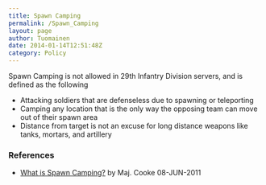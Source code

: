 ```yaml
---
title: Spawn Camping
permalink: /Spawn_Camping
layout: page
author: Tuomainen
date: 2014-01-14T12:51:48Z
category: Policy
---
```

Spawn Camping is not allowed in 29th Infantry Division servers, and is
defined as the following

  - Attacking soldiers that are defenseless due to spawning or
    teleporting
  - Camping any location that is the only way the opposing team can move
    out of their spawn area
  - Distance from target is not an excuse for long distance weapons like
    tanks, mortars, and artillery

### References

  - [What is Spawn
    Camping?](http://29th.org/forums/index.php?topic=29848.0) by Maj.
    Cooke 08-JUN-2011

